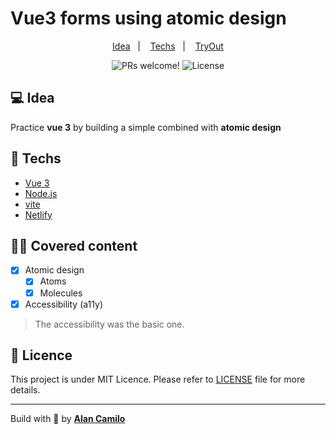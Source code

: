# Vue3 forms using atomic design


<p align="center">
    <a href="#-idea">Idea</a>&nbsp;&nbsp;&nbsp;|&nbsp;&nbsp;&nbsp;
    <a href="#-techs">Techs</a>&nbsp;&nbsp;&nbsp;|&nbsp;&nbsp;&nbsp;
    <a href="https://vue3-forms.netlify.app/">TryOut</a>
</p>

<p align="center">
 <img src="https://img.shields.io/static/v1?label=PRs&message=welcome&color=15C3D6&labelColor=000000" alt="PRs welcome!" />
  <img alt="License" src="https://img.shields.io/static/v1?label=license&message=MIT&color=15C3D6&labelColor=000000"/>
</p>

## 💻 Idea

Practice **vue 3** by building a simple combined with **atomic design**

## 🚀 Techs

- [Vue 3](https://v3.vuejs.org/)
- [Node.js](https://nodejs.org/en/)
- [vite](https://vitejs.dev/) 
- [Netlify](https://www.netlify.com/)

## 🧘🏿‍ Covered content

- [x] Atomic design
  - [x] Atoms
  - [x] Molecules
- [x] Accessibility (a11y)

> The accessibility was the basic one.

## :memo: Licence

This project is under MIT Licence. Please refer to [LICENSE](LICENSE.md) file for more details.

---

Build with 💜 by [**Alan Camilo**](https://allancamilo.com) 
